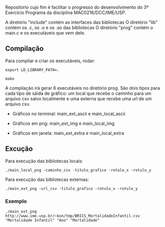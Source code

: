 Repositório cujo fim é facilitar o progresso do desenvolvimento do 3º Exercício Programa da disciplina MAC0216/DCC/IME/USP.

A diretório "include" contém as interfaces das bibliotecas O diretório "lib" contém os .c, os .o e os .so das bibliotecas O diretório "prog" contém o main.c e os executáveis que vem dele.

## Compilação

Para compilar e criar os executáveis, rodar:

`export LD_LIBRARY_PATH=.`

`make`

A compilação irá gerar 6 executáveis no diretório prog. São dois tipos para cada tipo de sáida de gráfico: um local que recebe o caminho para um arquivo csv salvo localmente e uma externa que  recebe uma url de um arquivo csv.

- Gráficos no terminal: main_ext_ascii e main_local_ascii

- Gráficos em png: main_ext_img e main_local_img

- Gráficos em janela: main_ext_extra e main_local_extra

## Excução

Para execução das bibliotecas locais:

`./main_local_png -caminho_csv -titulo_grafico -rotulo_x -rotulo_y`

Para execução das bibliotecas externas:

`./main_ext_png -url_csv -titulo_grafico -rotulo_x -rotulo_y`

### Exemplo
`./main_ext_png http://www.ime.usp.br/~kon/tmp/BRICS_MortalidadeInfantil.csv "Mortalidade Infantil" "Ano" "Mortalidade"`

